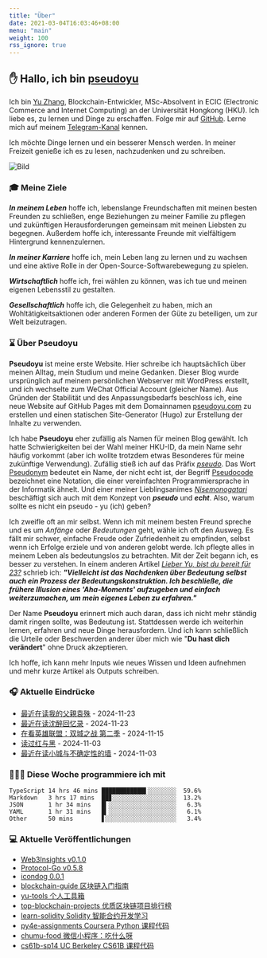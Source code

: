 ```yaml
---
title: "Über"
date: 2021-03-04T16:03:46+08:00
menu: "main"
weight: 100
rss_ignore: true
---
```


## ✋ Hallo, ich bin [pseudoyu](https://www.pseudoyu.com)

Ich bin [Yu Zhang](https://www.pseudoyu.com), Blockchain-Entwickler, MSc-Absolvent in ECIC (Electronic Commerce and Internet Computing) an der Universität Hongkong (HKU). Ich liebe es, zu lernen und Dinge zu erschaffen. Folge mir auf [GitHub](https://github.com/pseudoyu). Lerne mich auf meinem [Telegram-Kanal](https://t.me/pseudoyulife) kennen.

Ich möchte Dinge lernen und ein besserer Mensch werden. In meiner Freizeit genieße ich es zu lesen, nachzudenken und zu schreiben.

![Bild](https://image.pseudoyu.com/images/dino.gif)

### 🎓 Meine Ziele
***In meinem Leben*** hoffe ich, lebenslange Freundschaften mit meinen besten Freunden zu schließen, enge Beziehungen zu meiner Familie zu pflegen und zukünftigen Herausforderungen gemeinsam mit meinen Liebsten zu begegnen. Außerdem hoffe ich, interessante Freunde mit vielfältigem Hintergrund kennenzulernen.

***In meiner Karriere*** hoffe ich, mein Leben lang zu lernen und zu wachsen und eine aktive Rolle in der Open-Source-Softwarebewegung zu spielen.

***Wirtschaftlich*** hoffe ich, frei wählen zu können, was ich tue und meinen eigenen Lebensstil zu gestalten.

***Gesellschaftlich*** hoffe ich, die Gelegenheit zu haben, mich an Wohltätigkeitsaktionen oder anderen Formen der Güte zu beteiligen, um zur Welt beizutragen.

### ⌛️ Über Pseudoyu

**Pseudoyu** ist meine erste Website. Hier schreibe ich hauptsächlich über meinen Alltag, mein Studium und meine Gedanken. Dieser Blog wurde ursprünglich auf meinem persönlichen Webserver mit WordPress erstellt, und ich wechselte zum WeChat Official Account (gleicher Name). Aus Gründen der Stabilität und des Anpassungsbedarfs beschloss ich, eine neue Website auf GitHub Pages mit dem Domainnamen [pseudoyu.com](https://www.pseudoyu.com/de) zu erstellen und einen statischen Site-Generator (Hugo) zur Erstellung der Inhalte zu verwenden.

Ich habe **Pseudoyu** eher zufällig als Namen für meinen Blog gewählt. Ich hatte Schwierigkeiten bei der Wahl meiner HKU-ID, da mein Name sehr häufig vorkommt (aber ich wollte trotzdem etwas Besonderes für meine zukünftige Verwendung). Zufällig stieß ich auf das Präfix [*pseudo*](https://www.oxfordlearnersdictionaries.com/definition/english/pseudo). Das Wort [Pseudonym](https://www.oxfordlearnersdictionaries.com/definition/english/pseudonym) bedeutet ein Name, der nicht echt ist, der Begriff [Pseudocode](https://www.lexico.com/definition/pseudocode) bezeichnet eine Notation, die einer vereinfachten Programmiersprache in der Informatik ähnelt. Und einer meiner Lieblingsanimes [*Nisemonogatari*](https://zh.wikipedia.org/wiki/偽物語) beschäftigt sich auch mit dem Konzept von ***pseudo*** und ***echt***. Also, warum sollte es nicht ein pseudo - yu (ich) geben?

Ich zweifle oft an mir selbst. Wenn ich mit meinem besten Freund spreche und es um *Anfänge* oder *Bedeutungen* geht, wähle ich oft den Ausweg. Es fällt mir schwer, einfache Freude oder Zufriedenheit zu empfinden, selbst wenn ich Erfolge erziele und von anderen gelobt werde. Ich pflegte alles in meinem Leben als bedeutungslos zu betrachten. Mit der Zeit begann ich, es besser zu verstehen. In einem anderen Artikel [*Lieber Yu, bist du bereit für 23?*](https://www.pseudoyu.com/de/2020/06/06/yearly_review_23/) schrieb ich: ***"Vielleicht ist das Nachdenken über Bedeutung selbst auch ein Prozess der Bedeutungskonstruktion. Ich beschließe, die frühere Illusion eines 'Aha-Moments' aufzugeben und einfach weiterzumachen, um mein eigenes Leben zu erfahren."***

Der Name **Pseudoyu** erinnert mich auch daran, dass ich nicht mehr ständig damit ringen sollte, was Bedeutung ist. Stattdessen werde ich weiterhin lernen, erfahren und neue Dinge herausfordern. Und ich kann schließlich die Urteile oder Beschwerden anderer über mich wie "**Du hast dich verändert**" ohne Druck akzeptieren.

Ich hoffe, ich kann mehr Inputs wie neues Wissen und Ideen aufnehmen und mehr kurze Artikel als Outputs schreiben.

### 🎧 Aktuelle Eindrücke

<!-- douban starts -->
* <a href='https://book.douban.com/subject/26808539/' target='_blank'>最近在读我的父親袁殊</a> - 2024-11-23
* <a href='https://book.douban.com/subject/4243141/' target='_blank'>最近在读沈醉回忆录</a> - 2024-11-23
* <a href='http://movie.douban.com/subject/35669844/' target='_blank'>在看英雄联盟：双城之战 第二季</a> - 2024-11-15
* <a href='https://book.douban.com/subject/35781152/' target='_blank'>读过红与黑</a> - 2024-11-03
* <a href='https://book.douban.com/subject/37016658/' target='_blank'>最近在读小城与不确定性的墙</a> - 2024-11-03
<!-- douban ends -->

### 👨🏻‍💻 Diese Woche programmiere ich mit
<!-- code_time starts -->

```text
TypeScript 14 hrs 46 mins ████████████▌░░░░░░░░  59.6%
Markdown   3 hrs 17 mins  ██▊░░░░░░░░░░░░░░░░░░  13.2%
JSON       1 hr 34 mins   █▎░░░░░░░░░░░░░░░░░░░   6.3%
YAML       1 hr 31 mins   █▎░░░░░░░░░░░░░░░░░░░   6.1%
Other      50 mins        ▋░░░░░░░░░░░░░░░░░░░░   3.4%
```

<!-- code_time ends -->

### 💻 Aktuelle Veröffentlichungen

<!-- recent_releases starts -->
* <a href=https://github.com/pseudoyu/Web3Insights/releases/tag/v0.1.0 target='_blank'>Web3Insights v0.1.0</a>
* <a href=https://github.com/RSS3-Network/Protocol-Go/releases/tag/v0.5.8 target='_blank'>Protocol-Go v0.5.8</a>
* <a href=https://github.com/djyde/icondog/releases/tag/v0.0.1 target='_blank'>icondog 0.0.1</a>
* <a href=https://github.com/pseudoyu/blockchain-guide/releases/tag/v0.1.0 target='_blank'>blockchain-guide 区块链入门指南</a>
* <a href=https://github.com/pseudoyu/yu-tools/releases/tag/v0.1 target='_blank'>yu-tools 个人工具箱</a>
* <a href=https://github.com/pseudoyu/top-blockchain-projects/releases/tag/v1.0.0 target='_blank'>top-blockchain-projects 优质区块链项目排行榜</a>
* <a href=https://github.com/pseudoyu/learn-solidity/releases/tag/v1.0.0 target='_blank'>learn-solidity Solidity 智能合约开发学习</a>
* <a href=https://github.com/pseudoyu/py4e-assignments/releases/tag/v1.0.0 target='_blank'>py4e-assignments Coursera Python 课程代码</a>
* <a href=https://github.com/pseudoyu/chumu-food/releases/tag/v1.0.0 target='_blank'>chumu-food 微信小程序：吃什么呀</a>
* <a href=https://github.com/pseudoyu/cs61b-sp14/releases/tag/v0.0.1 target='_blank'>cs61b-sp14 UC Berkeley CS61B 课程代码</a>
<!-- recent_releases ends -->